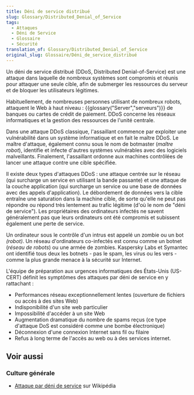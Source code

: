 ```yaml
---
title: Déni de service distribué
slug: Glossary/Distributed_Denial_of_Service
tags:
  - Attaques
  - Déni de Service
  - Glossaire
  - Sécurité
translation_of: Glossary/Distributed_Denial_of_Service
original_slug: Glossaire/Déni_de_service_distribué
---
```


Un déni de service distribué (DDoS, Distributed Denial-of-Service) est une attaque dans laquelle de nombreux systèmes sont compromis et réunis pour attaquer une seule cible, afin de submerger les ressources du serveur et de bloquer les utilisateurs légitimes.

Habituellement, de nombreuses personnes utilisant de nombreux robots, attaquent le Web à haut niveau : {{glossary("Server","serveurs")}} de banques ou cartes de crédit de paiement. DDoS concerne les réseaux informatiques et la gestion des ressources de l'unité centrale.

Dans une attaque DDoS classique, l'assaillant commence par exploiter une vulnérabilité dans un système informatique et en fait le maître DDoS. Le maître d'attaque, également connu sous le nom de botmaster (_maître robot_), identifie et infecte d'autres systèmes vulnérables avec des logiciels malveillants. Finalement, l'assaillant ordonne aux machines contrôlées de lancer une attaque contre une cible spécifiée.

Il existe deux types d'attaques DDoS : une attaque centrée sur le réseau (qui surcharge un service en utilisant la bande passante) et une attaque de la couche application (qui surcharge un service ou une base de données avec des appels d'application). Le débordement de données vers la cible entraîne une saturation dans la machine cible, de sorte qu'elle ne peut pas répondre ou répond très lentement au trafic légitime (d'où le nom de "déni de service"). Les propriétaires des ordinateurs infectés ne savent généralement pas que leurs ordinateurs ont été compromis et subissent également une perte de service.

Un ordinateur sous le contrôle d'un intrus est appelé un zombie ou un bot _(robot)_. Un réseau d'ordinateurs co-infectés est connu comme un botnet (_réseau de robots_) ou une armée de zombies. Kaspersky Labs et Symantec ont identifié tous deux les botnets - pas le spam, les virus ou les vers - comme la plus grande menace à la sécurité sur Internet.

L'équipe de préparation aux urgences informatiques des États-Unis (US-CERT) définit les symptômes des attaques par déni de service en y rattachant :

- Performances réseau exceptionnellement lentes (ouverture de fichiers ou accès à des sites Web)
- Indisponibilité d'un site web particulier
- Impossibilité d'accéder à un site Web
- Augmentation dramatique du nombre de spams reçus (ce type d'attaque DoS est considéré comme une bombe électronique)
- Déconnexion d'une connexion Internet sans fil ou filaire
- Refus à long terme de l'accès au web ou à des services internet.

## Voir aussi

### Culture générale

- [Attaque par déni de service](https://fr.wikipedia.org/wiki/Attaque_par_d%C3%A9ni_de_service) sur Wikipédia
